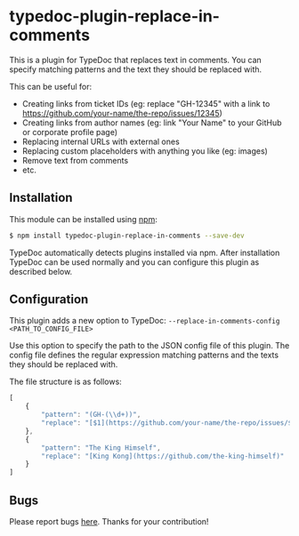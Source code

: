 # typedoc-plugin-replace-in-comments

This is a plugin for TypeDoc that replaces text in comments. You can specify matching patterns and the text they should
be replaced with.

This can be useful for:

-   Creating links from ticket IDs (eg: replace "GH-12345" with a link to https://github.com/your-name/the-repo/issues/12345)
-   Creating links from author names (eg: link "Your Name" to your GitHub or corporate profile page)
-   Replacing internal URLs with external ones
-   Replacing custom placeholders with anything you like (eg: images)
-   Remove text from comments
-   etc.

## Installation

This module can be installed using [npm](https://www.npmjs.com/package/typedoc-plugin-replace-in-comments):

```sh
$ npm install typedoc-plugin-replace-in-comments --save-dev
```

TypeDoc automatically detects plugins installed via npm. After installation TypeDoc can be used normally and you can
configure this plugin as described below.

## Configuration

This plugin adds a new option to TypeDoc: `--replace-in-comments-config <PATH_TO_CONFIG_FILE>`

Use this option to specify the path to the JSON config file of this plugin.
The config file defines the regular expression matching patterns and the texts they should be replaced with.

The file structure is as follows:

```javascript
[
    {
        "pattern": "(GH-(\\d+))",
        "replace": "[$1](https://github.com/your-name/the-repo/issues/$2)"
    },
    {
        "pattern": "The King Himself",
        "replace": "[King Kong](https://github.com/the-king-himself)"
    }
]
```

## Bugs

Please report bugs [here](https://github.com/krisztianb/typedoc-plugin-replace-in-comments/issues).
Thanks for your contribution!
